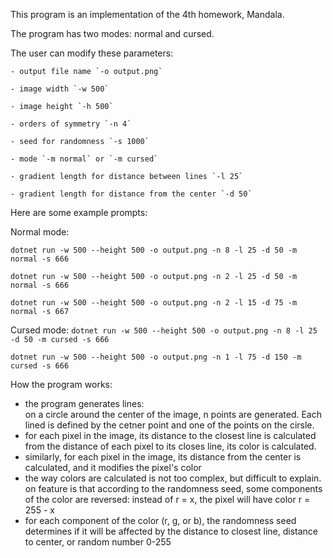 This program is an implementation of the 4th homework, Mandala.

The program has two modes: normal and cursed.

The user can modify these parameters:

	- output file name `-o output.png`
 
	- image width `-w 500`
 
	- image height `-h 500`

	- orders of symmetry `-n 4`
 
	- seed for randomness `-s 1000`
 
	- mode `-m normal` or `-m cursed`
 
	- gradient length for distance between lines `-l 25`
 
	- gradient length for distance from the center `-d 50`
 

Here are some example prompts:

Normal mode:

`dotnet run -w 500 --height 500 -o output.png -n 8 -l 25 -d 50 -m normal -s 666`

`dotnet run -w 500 --height 500 -o output.png -n 2 -l 25 -d 50 -m normal -s 666`

`dotnet run -w 500 --height 500 -o output.png -n 2 -l 15 -d 75 -m normal -s 667`

Cursed mode:
`dotnet run -w 500 --height 500 -o output.png -n 8 -l 25 -d 50 -m cursed -s 666`

`dotnet run -w 500 --height 500 -o output.png -n 1 -l 75 -d 150 -m cursed -s 666`


	
How the program works:

- the program generates lines:		
  on a circle around the center of the image, n points are generated. Each lined is defined by the cetner point and one of the points on the cirsle.
- for each pixel in the image, its distance to the closest line is calculated
  from the distance of each pixel to its closes line, its color is calculated.
- similarly, for each pixel in the image, its distance from the center is calculated, and it modifies the pixel's color
- the way colors are calculated is not too complex, but difficult to explain. on feature is that according to the randomness seed, some components of the color are reversed: instead of r = x, the pixel will have color r = 255 - x
- for each component of the color (r, g, or b), the randomness seed determines if it will be affected by the distance to closest line, distance to center, or random number 0-255

